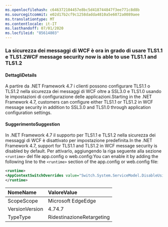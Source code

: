 ```yaml
---
ms.openlocfilehash: c646372104457e8bc5d418744847f3ee771c8d8b
ms.sourcegitcommit: e02d17b2cf9c1258dadda4810a5e6072a0089aee
ms.translationtype: MT
ms.contentlocale: it-IT
ms.lasthandoff: 07/01/2020
ms.locfileid: "85614803"
---
```

### <a name="wcf-message-security-now-is-able-to-use-tls11-and-tls12"></a><span data-ttu-id="2ef47-101">La sicurezza dei messaggi di WCF è ora in grado di usare TLS1.1 e TLS1.2</span><span class="sxs-lookup"><span data-stu-id="2ef47-101">WCF message security now is able to use TLS1.1 and TLS1.2</span></span>

#### <a name="details"></a><span data-ttu-id="2ef47-102">Dettagli</span><span class="sxs-lookup"><span data-stu-id="2ef47-102">Details</span></span>

<span data-ttu-id="2ef47-103">A partire da .NET Framework 4.7 i clienti possono configurare TLS1.1 o TLS1.2 nella sicurezza dei messaggi di WCF oltre a SSL3.0 e TLS1.0 usando le impostazioni di configurazione delle applicazioni.</span><span class="sxs-lookup"><span data-stu-id="2ef47-103">Starting in the .NET Framework 4.7, customers can configure either TLS1.1 or TLS1.2 in WCF message security in addition to SSL3.0 and TLS1.0 through application configuration settings.</span></span>

#### <a name="suggestion"></a><span data-ttu-id="2ef47-104">Suggerimento</span><span class="sxs-lookup"><span data-stu-id="2ef47-104">Suggestion</span></span>

<span data-ttu-id="2ef47-105">In .NET Framework 4.7 il supporto per TLS1.1 e TLS1.2 nella sicurezza dei messaggi di WCF è disattivato per impostazione predefinita.</span><span class="sxs-lookup"><span data-stu-id="2ef47-105">In the .NET Framework 4.7, support for TLS1.1 and TLS1.2 in WCF message security is disabled by default.</span></span> <span data-ttu-id="2ef47-106">Per attivarlo, aggiungendo la riga seguente alla sezione `<runtime>` del file app.config o web.config:</span><span class="sxs-lookup"><span data-stu-id="2ef47-106">You can enable it by adding the following line to the `<runtime>` section of the app.config or web.config file:</span></span>

```xml
<runtime>
<AppContextSwitchOverrides value="Switch.System.ServiceModel.DisableUsingServicePointManagerSecurityProtocols=false;Switch.System.Net.DontEnableSchUseStrongCrypto=false" />
</runtime>
```

| <span data-ttu-id="2ef47-107">Nome</span><span class="sxs-lookup"><span data-stu-id="2ef47-107">Name</span></span>    | <span data-ttu-id="2ef47-108">Valore</span><span class="sxs-lookup"><span data-stu-id="2ef47-108">Value</span></span>       |
|:--------|:------------|
| <span data-ttu-id="2ef47-109">Scope</span><span class="sxs-lookup"><span data-stu-id="2ef47-109">Scope</span></span>   | <span data-ttu-id="2ef47-110">Microsoft Edge</span><span class="sxs-lookup"><span data-stu-id="2ef47-110">Edge</span></span>        |
| <span data-ttu-id="2ef47-111">Version</span><span class="sxs-lookup"><span data-stu-id="2ef47-111">Version</span></span> | <span data-ttu-id="2ef47-112">4.7</span><span class="sxs-lookup"><span data-stu-id="2ef47-112">4.7</span></span>         |
| <span data-ttu-id="2ef47-113">Type</span><span class="sxs-lookup"><span data-stu-id="2ef47-113">Type</span></span>    | <span data-ttu-id="2ef47-114">Ridestinazione</span><span class="sxs-lookup"><span data-stu-id="2ef47-114">Retargeting</span></span> |
